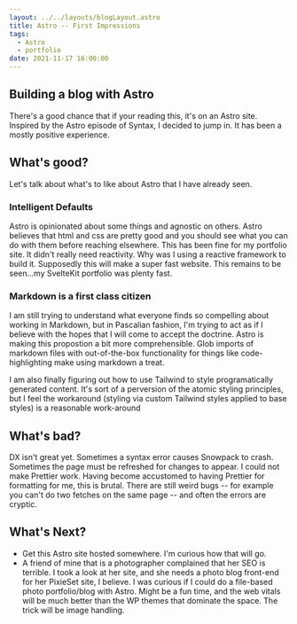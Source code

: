 ```yaml
---
layout: ../../layouts/blogLayout.astro
title: Astro -- First Impressions
tags:
  - Astro
  - portfolio
date: 2021-11-17 16:00:00
---
```


## Building a blog with Astro

There's a good chance that if your reading this, it's on an Astro site. Inspired by the Astro episode of Syntax, I decided to jump in. It has been a mostly positive experience.

## What's good?

Let's talk about what's to like about Astro that I have already seen.

### Intelligent Defaults

Astro is opinionated about some things and agnostic on others. Astro believes that html and css are pretty good and you should see what you can do with them before reaching elsewhere. This has been fine for my portfolio site. It didn't really need reactivity. Why was I using a reactive framework to build it. Supposedly this will make a super fast website. This remains to be seen...my SvelteKit portfolio was plenty fast.

### Markdown is a first class citizen

I am still trying to understand what everyone finds so compelling about working in Markdown, but in Pascalian fashion, I'm trying to act as if I believe with the hopes that I will come to accept the doctrine. Astro is making this propostion a bit more comprehensible. Glob imports of markdown files with out-of-the-box functionality for things like code-highlighting make using markdown a treat.

I am also finally figuring out how to use Tailwind to style programatically generated content. It's sort of a perversion of the atomic styling principles, but I feel the workaround (styling via custom Tailwind styles applied to base styles) is a reasonable work-around

## What's bad?

DX isn't great yet. Sometimes a syntax error causes Snowpack to crash. Sometimes the page must be refreshed for changes to appear. I could not make Prettier work. Having become accustomed to having Prettier for formatting for me, this is brutal. There are still weird bugs -- for example you can't do two fetches on the same page -- and often the errors are cryptic.

## What's Next?

- Get this Astro site hosted somewhere. I'm curious how that will go.
- A friend of mine that is a photographer complained that her SEO is terrible. I took a look at her site, and she needs a photo blog front-end for her PixieSet site, I believe. I was curious if I could do a file-based photo portfolio/blog with Astro. Might be a fun time, and the web vitals will be much better than the WP themes that dominate the space. The trick will be image handling.
